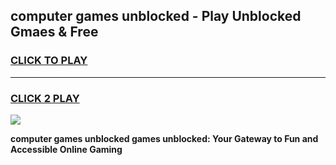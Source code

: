 
## computer games unblocked - Play Unblocked Gmaes & Free
<h3>
<a href="https://news.freeplayer.one?title=computer_games_unblocked&ref=16F">CLICK TO PLAY</a></h3>
<hr>

<h3>
<a href="https://news.freeplayer.one?title=computer_games_unblocked&ref=16F">CLICK 2 PLAY</a>
  
</h3>

<a href="https://news.freeplayer.one?title=computer_games_unblocked&ref=16F/"><img src="https://clearcache.store/games.png"></a>


**computer games unblocked games unblocked: Your Gateway to Fun and Accessible Online Gaming**
